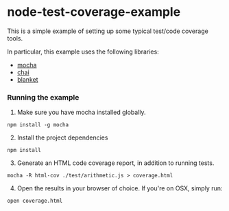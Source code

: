node-test-coverage-example
==========================

This is a simple example of setting up some typical test/code coverage tools.

In particular, this example uses the following libraries:

  - [mocha](https://npmjs.org/package/mocha)
  - [chai](https://npmjs.org/package/chai)
  - [blanket](https://npmjs.org/package/blanket)

### Running the example
  1. Make sure you have mocha installed globally.

  ```
  npm install -g mocha
  ```

  2. Install the project dependencies

  ```
  npm install
  ```

  3. Generate an HTML code coverage report, in addition to running tests.

  ```
  mocha -R html-cov ./test/arithmetic.js > coverage.html
  ```
  
  4. Open the results in your browser of choice. If you're on OSX, simply run:

  ```
  open coverage.html
  ```